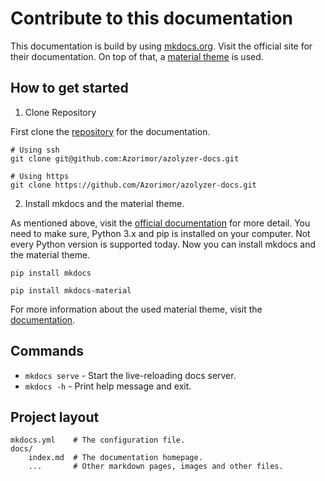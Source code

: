# Contribute to this documentation
This documentation is build by using [mkdocs.org](https://www.mkdocs.org). Visit the official site for their documentation.
On top of that, a [material theme](https://squidfunk.github.io/mkdocs-material/) is used.

## How to get started 
1) Clone Repository  

First clone the [repository](https://github.com/Azorimor/azolyzer-docs) for the documentation.

```
# Using ssh
git clone git@github.com:Azorimor/azolyzer-docs.git

# Using https
git clone https://github.com/Azorimor/azolyzer-docs.git
```

2) Install mkdocs and the material theme.  

As mentioned above, visit the [official documentation](https://www.mkdocs.org/#installation) for more detail.
You need to make sure, Python 3.x and pip is installed on your computer. Not every Python version is supported today.
Now you can install mkdocs and the material theme. 

```
pip install mkdocs
```

```
pip install mkdocs-material
```

For more information about the used material theme, visit the [documentation](https://squidfunk.github.io/mkdocs-material/getting-started/).

## Commands

* `mkdocs serve` - Start the live-reloading docs server.
* `mkdocs -h` - Print help message and exit.

## Project layout

    mkdocs.yml    # The configuration file.
    docs/
        index.md  # The documentation homepage.
        ...       # Other markdown pages, images and other files.